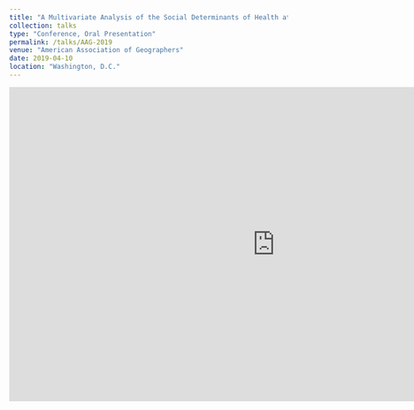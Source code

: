 ```yaml
---
title: "A Multivariate Analysis of the Social Determinants of Health at Small Area Resolution in the United States"
collection: talks
type: "Conference, Oral Presentation"
permalink: /talks/AAG-2019
venue: "American Association of Geographers"
date: 2019-04-10
location: "Washington, D.C."
---
```


<iframe src="https://docs.google.com/presentation/d/e/2PACX-1vTw7w4R6Twxi55ztZFZeR_0V7IZ2CxUEJklXhyRnWm-pQxZV6XdEJ5S1OLg7LmzsFidN-PByglamtER/embed?start=false&loop=false&delayms=3000" frameborder="0" width="960" height="569" allowfullscreen="true" mozallowfullscreen="true" webkitallowfullscreen="true"></iframe>
